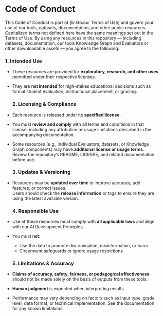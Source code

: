 # Code of Conduct

This Code of Conduct is part of \[linkto:our Terms of Use\] and govern your use of our tools, datasets, documentation, and other public resources. Capitalized terms not defined here have the same meanings set out in the Terms of Use. By using any resources in this repository — including datasets, documentation, our tools Knowledge Graph and Evaluators or other downloadable assets — you agree to the following:

### **1\. Intended Use**

* These resources are provided for **exploratory, research, and other uses** permitted under their respective licenses.  
* They are **not intended** for high-stakes educational decisions such as formal student evaluation, instructional placement, or grading.

  ### **2\. Licensing & Compliance**

* Each resource is released under its **specified license**.  
* You must **review and comply** with all terms and conditions in that license, including any attribution or usage limitations described in the accompanying documentation.  
* Some resources (e.g., individual Evaluators, datasets, or Knowledge Graph components) may have **additional license or usage terms**. Review the repository’s README, LICENSE, and related documentation before use.

  ### **3\. Updates & Versioning**

* Resources may be **updated over time** to improve accuracy, add features, or correct issues.  
  Users should check the **release information** or tags to ensure they are using the latest available version.

  ### **4\. Responsible Use**

* Use of these resources must comply with **all applicable laws** and align with our AI Development Principles.

* You must **not**:  
  * Use the data to promote discrimination, misinformation, or harm  
  * Circumvent safeguards or ignore usage restrictions

  ### **5\. Limitations & Accuracy**

* **Claims of accuracy, safety, fairness, or pedagogical effectiveness** should not be made solely on the basis of outputs from these tools.  
* **Human judgment** is expected when interpreting results.  
* Performance may vary depending on factors such as input type, grade level, data format, or technical implementation. See the documentation for any known limitations.